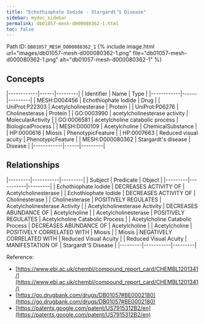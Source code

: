 ```yaml
---
title: "Echothiophate Iodide - Stargardt'S Disease"
sidebar: mydoc_sidebar
permalink: db01057-mesh-d000080362-1.html
toc: false 
---
```



Path ID: `DB01057_MESH_D000080362_1`
{% include image.html url="images/db01057-mesh-d000080362-1.png" file="db01057-mesh-d000080362-1.png" alt="db01057-mesh-d000080362-1" %}

## Concepts

|------------|------|---------|
| Identifier | Name | Type    |
|------------|------|---------|
| MESH:D004456 | Echothiophate Iodide | Drug |
| UniProt:P22303 | Acetylcholinesterase | Protein |
| UniProt:P06276 | Cholinesterase | Protein |
| GO:0003990 | acetylcholinesterase activity | MolecularActivity |
| GO:0006581 | acetylcholine catabolic process | BiologicalProcess |
| MESH:D000109 | Acetylcholine | ChemicalSubstance |
| HP:0000616 | Miosis | PhenotypicFeature |
| HP:0007663 | Reduced visual acuity | PhenotypicFeature |
| MESH:D000080362 | Stargardt's disease | Disease |
|------------|------|---------|

## Relationships

|---------|-----------|---------|
| Subject | Predicate | Object  |
|---------|-----------|---------|
| Echothiophate Iodide | DECREASES ACTIVITY OF | Acetylcholinesterase |
| Echothiophate Iodide | DECREASES ACTIVITY OF | Cholinesterase |
| Cholinesterase | POSITIVELY REGULATES | Acetylcholinesterase Activity |
| Acetylcholinesterase Activity | DECREASES ABUNDANCE OF | Acetylcholine |
| Acetylcholinesterase | POSITIVELY REGULATES | Acetylcholine Catabolic Process |
| Acetylcholine Catabolic Process | DECREASES ABUNDANCE OF | Acetylcholine |
| Acetylcholine | POSITIVELY CORRELATED WITH | Miosis |
| Miosis | NEGATIVELY CORRELATED WITH | Reduced Visual Acuity |
| Reduced Visual Acuity | MANIFESTATION OF | Stargardt'S Disease |
|---------|-----------|---------|

Reference: 
  - [https://www.ebi.ac.uk/chembl/compound_report_card/CHEMBL1201341/](https://www.ebi.ac.uk/chembl/compound_report_card/CHEMBL1201341/)
  - [https://go.drugbank.com/drugs/DB01057#BE0002180](https://go.drugbank.com/drugs/DB01057#BE0002180)
  - [https://patents.google.com/patent/US7915312B2/en](https://patents.google.com/patent/US7915312B2/en)
